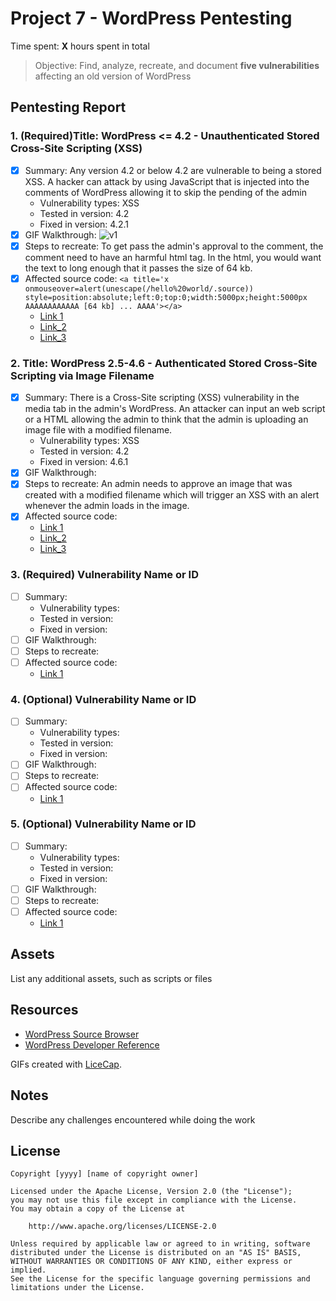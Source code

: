 # Project 7 - WordPress Pentesting

Time spent: **X** hours spent in total

> Objective: Find, analyze, recreate, and document **five vulnerabilities** affecting an old version of WordPress

## Pentesting Report

### 1. (Required)Title: WordPress <= 4.2 - Unauthenticated Stored Cross-Site Scripting (XSS)
  - [x] Summary: Any version 4.2 or below 4.2 are vulnerable to being a stored XSS. A hacker can attack by using JavaScript that is injected into the comments of WordPress allowing it to skip the pending of the admin
    - Vulnerability types: XSS
    - Tested in version: 4.2
    - Fixed in version: 4.2.1
  - [x] GIF Walkthrough: ![v1](v1.gif)
  - [x] Steps to recreate: To get pass the admin's approval to the comment, the comment need to have an harmful html tag. In the html, you would want the text to long enough that it passes the size of 64 kb.
  - [x] Affected source code: `<a title='x onmouseover=alert(unescape(/hello%20world/.source)) style=position:absolute;left:0;top:0;width:5000px;height:5000px AAAAAAAAAAAA [64 kb] ... AAAA'></a>`
    - [Link 1](https://wpscan.com/vulnerability/8051e64b-f73e-45ce-a853-02b8e425155b)
    - [Link_2](https://cve.mitre.org/cgi-bin/cvename.cgi?name=CVE-2015-3440)
    - [Link_3](https://www.exploit-db.com/exploits/36844/)
### 2. Title: WordPress 2.5-4.6 - Authenticated Stored Cross-Site Scripting via Image Filename
  - [x] Summary: There is a Cross-Site scripting (XSS) vulnerability in the media tab in the admin's WordPress. An attacker can input an web script or a HTML allowing the admin to think that the admin is uploading an image file with a modified filename.
    - Vulnerability types: XSS
    - Tested in version: 4.2
    - Fixed in version: 4.6.1
  - [x] GIF Walkthrough: 
  - [x] Steps to recreate: An admin needs to approve an image that was created with a modified filename which will trigger an XSS with an alert whenever the admin loads in the image.
  - [x] Affected source code:
    - [Link 1](https://wpscan.com/vulnerability/21169b6d-61dd-4abc-b77b-167ff5f122ac)
    - [Link_2](https://wpscan.com/vulnerability/e84eaf3f-677a-465a-8f96-ea4cf074c980)
    - [Link_3](https://cve.mitre.org/cgi-bin/cvename.cgi?name=CVE-2016-7168)
### 3. (Required) Vulnerability Name or ID
  - [ ] Summary: 
    - Vulnerability types:
    - Tested in version:
    - Fixed in version: 
  - [ ] GIF Walkthrough: 
  - [ ] Steps to recreate: 
  - [ ] Affected source code:
    - [Link 1](https://core.trac.wordpress.org/browser/tags/version/src/source_file.php)
### 4. (Optional) Vulnerability Name or ID
  - [ ] Summary: 
    - Vulnerability types:
    - Tested in version:
    - Fixed in version: 
  - [ ] GIF Walkthrough: 
  - [ ] Steps to recreate: 
  - [ ] Affected source code:
    - [Link 1](https://core.trac.wordpress.org/browser/tags/version/src/source_file.php)
### 5. (Optional) Vulnerability Name or ID
  - [ ] Summary: 
    - Vulnerability types:
    - Tested in version:
    - Fixed in version: 
  - [ ] GIF Walkthrough: 
  - [ ] Steps to recreate: 
  - [ ] Affected source code:
    - [Link 1](https://core.trac.wordpress.org/browser/tags/version/src/source_file.php) 

## Assets

List any additional assets, such as scripts or files

## Resources

- [WordPress Source Browser](https://core.trac.wordpress.org/browser/)
- [WordPress Developer Reference](https://developer.wordpress.org/reference/)

GIFs created with [LiceCap](http://www.cockos.com/licecap/).

## Notes

Describe any challenges encountered while doing the work

## License

    Copyright [yyyy] [name of copyright owner]

    Licensed under the Apache License, Version 2.0 (the "License");
    you may not use this file except in compliance with the License.
    You may obtain a copy of the License at

        http://www.apache.org/licenses/LICENSE-2.0

    Unless required by applicable law or agreed to in writing, software
    distributed under the License is distributed on an "AS IS" BASIS,
    WITHOUT WARRANTIES OR CONDITIONS OF ANY KIND, either express or implied.
    See the License for the specific language governing permissions and
    limitations under the License.
